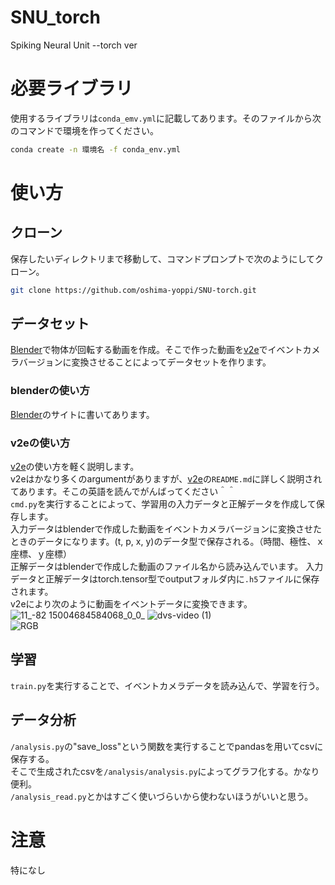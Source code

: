 # SNU_torch
Spiking Neural Unit --torch ver

# 必要ライブラリ
使用するライブラリは`conda_emv.yml`に記載してあります。そのファイルから次のコマンドで環境を作ってください。
```bash
conda create -n 環境名 -f conda_env.yml
```


# 使い方
## クローン
保存したいディレクトリまで移動して、コマンドプロンプトで次のようにしてクローン。
```bash
git clone https://github.com/oshima-yoppi/SNU-torch.git
```
## データセット
[Blender](https://github.com/oshima-yoppi/Blender)で物体が回転する動画を作成。そこで作った動画を[v2e](https://github.com/oshima-yoppi/v2e)でイベントカメラバージョンに変換させることによってデータセットを作ります。

### blenderの使い方
[Blender](https://github.com/oshima-yoppi/Blender)のサイトに書いてあります。

### v2eの使い方
[v2e](https://github.com/oshima-yoppi/v2e)の使い方を軽く説明します。  
v2eはかなり多くのargumentがありますが、[v2e](https://github.com/oshima-yoppi/v2e)の`README.md`に詳しく説明されてあります。そこの英語を読んでがんばってください＾＾  
`cmd.py`を実行することによって、学習用の入力データと正解データを作成して保存します。  
入力データはblenderで作成した動画をイベントカメラバージョンに変換させたときのデータになります。(t, p, x, y)のデータ型で保存される。（時間、極性、ｘ座標、ｙ座標）  
正解データはblenderで作成した動画のファイル名から読み込んでいます。
入力データと正解データはtorch.tensor型でoutputフォルダ内に`.h5`ファイルに保存されます。  
v2eにより次のように動画をイベントデータに変換できます。  
![11_-82 15004684584068_0_0_](https://user-images.githubusercontent.com/82073759/171681741-ba964a32-5cfd-43fe-bb4c-d69e6c965247.gif)
![dvs-video (1)](https://user-images.githubusercontent.com/82073759/171682207-dc1ed076-8993-4d68-8a97-b6469c0b08bd.gif)  
![RGB](https://github.com/oshima-yoppi/SNU_torch/blob/bf0eeb282c6cc7c25fda309d9154aa09b9ee3c4b/youtube/douga_.gif)

## 学習
`train.py`を実行することで、イベントカメラデータを読み込んで、学習を行う。

## データ分析 
`/analysis.py`の"save_loss"という関数を実行することでpandasを用いてcsvに保存する。  
そこで生成されたcsvを`/analysis/analysis.py`によってグラフ化する。かなり便利。  
`/analysis_read.py`とかはすごく使いづらいから使わないほうがいいと思う。


# 注意
特になし


